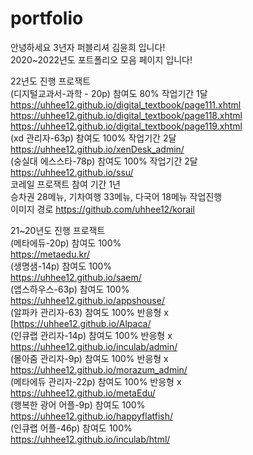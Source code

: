 # portfolio

안녕하세요 3년자 퍼블리셔 김윤희 입니다!   
2020~2022년도 포트폴리오 모음 페이지 입니다!    
   
   
22년도 진행 프로잭트   
  (디지털교과서-과학 - 20p) 참여도 80% 작업기간 1달   
  https://uhhee12.github.io/digital_textbook/page111.xhtml   
  https://uhhee12.github.io/digital_textbook/page118.xhtml   
  https://uhhee12.github.io/digital_textbook/page119.xhtml   
  (xd 관리자-63p) 참여도 100% 작업기간 2달    
  https://uhhee12.github.io/xenDesk_admin/   
  (숭실대 에스스타-78p) 참여도 100% 작업기간 2달   
  https://uhhee12.github.io/ssu/   
  코레일 프로잭트 참여 기간 1년   
  승차권 28메뉴, 기차여행 33메뉴, 다국어 18메뉴 작업진행   
  이미지 경로 https://github.com/uhhee12/korail
  
     
     
21~20년도 진행 프로잭트    
  (메타에듀-20p) 참여도 100%   
  https://metaedu.kr/   
  (생명샘-14p) 참여도 100%   
  https://uhhee12.github.io/saem/   
  (앱스하우스-63p) 참여도 100%   
  https://uhhee12.github.io/appshouse/    
  (알파카 관리자-63) 참여도 100% 반응형 x   
  [https://uhhee12.github.io/Alpaca/   
  (인큐랩 관리자-14p) 참여도 100% 반응형 x   
  https://uhhee12.github.io/inculab/admin/    
  (몰아줌 관리자-9p) 참여도 100% 반응형 x   
  https://uhhee12.github.io/morazum_admin/   
  (메타에듀 관리자-22p) 참여도 100% 반응형 x   
  https://uhhee12.github.io/metaEdu/   
  (행복한 광어 어플-9p) 참여도 100%   
  https://uhhee12.github.io/happyflatfish/   
  (인큐랩 어플-46p) 참여도 100%   
  https://uhhee12.github.io/inculab/html/   
